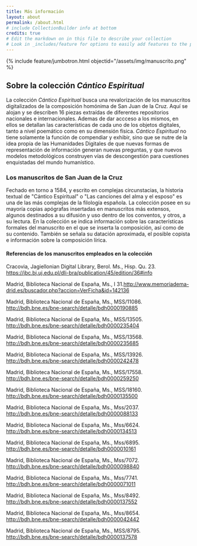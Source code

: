 ```yaml
---
title: Más información
layout: about
permalink: /about.html
# include CollectionBuilder info at bottom
credits: true
# Edit the markdown on in this file to describe your collection
# Look in _includes/feature for options to easily add features to the page
---
```


{% include feature/jumbotron.html objectid="/assets/img/manuscrito.png" %}



## Sobre la colección *Cántico Espiritual* 

La colección *Cántico Espiritual* busca una revalorización de los manuscritos digitalizados de la composición homónima de San Juan de la Cruz. Aquí se alojan y se describen 16 piezas extraídas de diferentes repositorios nacionales e internacionales. Ademas de dar accceso a los mismos, en ellos se detallan las características de cada uno de los objetos digitales, tanto a nivel poemático como en su dimensión física. *Cántico Espiritual* no tiene solamente la función de compendiar y exhibir, sino que se nutre de la idea propia de las Humanidades Digitales de que nuevas formas de representación de información generan nuevas preguntas, y que nuevos modelos metodológicos construyen vías de descongestión para cuestiones enquistadas del mundo humanístico. 

### Los manuscritos de San Juan de la Cruz

Fechado en torno a 1584, y escrito en complejas circunstacias, la historia textual de "Cántico Espiritual" o "Las canciones del alma y el esposo" es una de las más complejas de la filología española. La colección posee en su mayoría copias apógrafas insertadas en manuscritos más extensos, algunos destinados a su difusión y uso dentro de los conventos, y otros, a su lectura. En la colección se indica información sobre las características formales del manuscrito en el que se inserta la composición, así como de su contenido. También se señala su datación aproximada, el posible copista e información sobre la composición lírica. 

#### Referencias de los manuscritos empleados en la colección

Cracovia, Jagiellonian Digital Library, Berol. Ms., Hisp. Qu. 23. https://jbc.bj.uj.edu.pl/dli-bra/publication/45/edition/36#info

Madrid, Biblioteca Nacional de España, Ms., I 31.http://www.memoriadema-drid.es/buscador.php?accion=VerFicha&id=142136

Madrid, Biblioteca Nacional de España, Ms., MSS/11086. http://bdh.bne.es/bne-search/detalle/bdh0000190885

Madrid, Biblioteca Nacional de España, Ms., MSS/13505. http://bdh.bne.es/bne-search/detalle/bdh0000235404

Madrid, Biblioteca Nacional de España, Ms., MSS/13568. http://bdh.bne.es/bne-search/detalle/bdh0000235685 

Madrid, Biblioteca Nacional de España, Ms., MSS/13926. http://bdh.bne.es/bne-search/detalle/bdh0000242478 

Madrid, Biblioteca Nacional de España, Ms., MSS/17558. http://bdh.bne.es/bne-search/detalle/bdh0000259250

Madrid, Biblioteca Nacional de España, Ms., MSS/18160. http://bdh.bne.es/bne-search/detalle/bdh0000135500 

Madrid, Biblioteca Nacional de España, Ms., Mss/2037. http://bdh.bne.es/bne-search/detalle/bdh0000088133

Madrid, Biblioteca Nacional de España, Ms., Mss/6624. http://bdh.bne.es/bne-search/detalle/bdh0000134513 

Madrid, Biblioteca Nacional de España, Ms., Mss/6895. http://bdh.bne.es/bne-search/detalle/bdh0000010161 

Madrid, Biblioteca Nacional de España, Ms., Mss/7072. http://bdh.bne.es/bne-search/detalle/bdh0000098840

Madrid, Biblioteca Nacional de España, Ms., Mss/7741. http://bdh.bne.es/bne-search/detalle/bdh0000071011 

Madrid, Biblioteca Nacional de España, Ms., Mss/8492. http://bdh.bne.es/bne-search/detalle/bdh0000137552

Madrid, Biblioteca Nacional de España, Ms., Mss/8654. http://bdh.bne.es/bne-search/detalle/bdh0000042442

Madrid, Biblioteca Nacional de España, Ms., MSS/8795. http://bdh.bne.es/bne-search/detalle/bdh0000137578 



 
